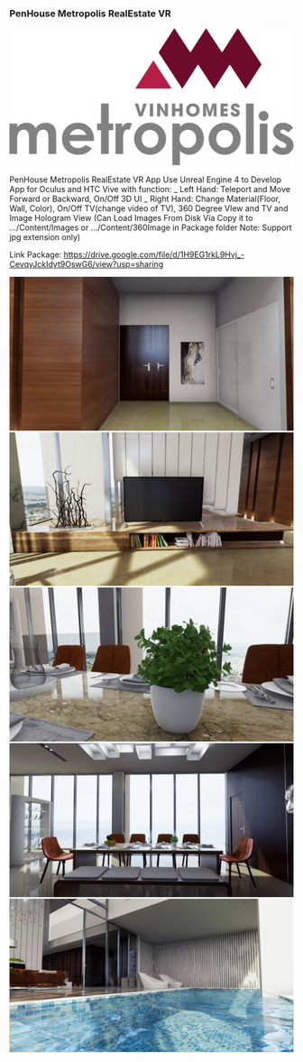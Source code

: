 ### PenHouse Metropolis RealEstate VR
![Alt text](PreviewImage/0.jpg?raw=true "Preview1")

PenHouse Metropolis RealEstate VR App Use Unreal Engine 4 to Develop App for Oculus and HTC Vive with function:
_ Left Hand: Teleport and Move Forward or Backward, On/Off 3D UI 
_ Right Hand: Change Material(Floor, Wall, Color), On/Off TV(change video of TV), 360 Degree VIew and TV and Image Hologram View 
(Can Load Images From Disk Via Copy it to .../Content/Images or .../Content/360Image in Package folder
Note: Support jpg extension only)

Link Package: 
https://drive.google.com/file/d/1H9EG1rkL9Hvj_-CevqyJckIdyt9OswG6/view?usp=sharing

![Alt text](PreviewImage/1.jpg?raw=true "Preview1")
![Alt text](PreviewImage/2.jpg?raw=true "Preview2")
![Alt text](PreviewImage/3.jpg?raw=true "Preview3")
![Alt text](PreviewImage/4.jpg?raw=true "Preview4")
![Alt text](PreviewImage/5.jpg?raw=true "Preview5")
